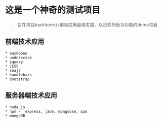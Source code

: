 # 这是一个神奇的测试项目

> 旨在寻找backbone.js前端应用最佳实践，以日程列表为功能的demo项目

## 前端技术应用

    * backbone
    * underscore
    * jquery
    * LESS
    * seajs
    * handlebars
    * bootstrap

## 服务器端技术应用

    * node.js
    * npm -  express, jade, mongoose, spm
    * mongoDB

